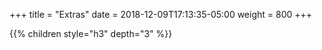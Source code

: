+++
title = "Extras"
date = 2018-12-09T17:13:35-05:00
weight = 800
+++

{{% children style="h3" depth="3"  %}}